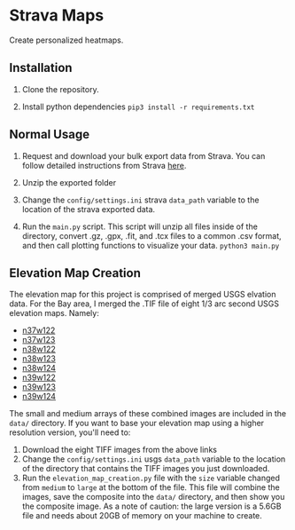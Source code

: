 # Strava Maps

Create personalized heatmaps.

## Installation

1. Clone the repository.

2. Install python dependencies
   ```pip3 install -r requirements.txt```


## Normal Usage
1. Request and download your bulk export data from Strava. You can
follow detailed instructions from Strava [here](https://support.strava.com/hc/en-us/articles/216918437-Exporting-your-Data-and-Bulk-Export#Bulk).

2. Unzip the exported folder

1. Change the `config/settings.ini` strava `data_path` variable to the
location of the strava exported data.

4. Run the `main.py` script. This script will unzip all files inside of
the directory, convert .gz, .gpx, .fit, and .tcx files to a common .csv
format, and then call plotting functions to visualize your data.
```python3 main.py```


## Elevation Map Creation

The elevation map for this project is comprised of merged USGS elvation
data. For the Bay area, I merged the .TIF file of eight 1/3 arc second
USGS elevation maps. Namely:

- [n37w122](https://www.sciencebase.gov/catalog/item/60cc2883d34e86b938a54560)
- [n37w123](https://www.sciencebase.gov/catalog/item/60cc2881d34e86b938a5455b)
- [n38w122](https://www.sciencebase.gov/catalog/item/60cc2880d34e86b938a54554)
- [n38w123](https://www.sciencebase.gov/catalog/item/60cc287bd34e86b938a5454a)
- [n38w124](https://www.sciencebase.gov/catalog/item/5f7783d482ce1d74e7d6c1ff)
- [n39w122](https://www.sciencebase.gov/catalog/item/5f77839782ce1d74e7d6c0f2)
- [n39w123](https://www.sciencebase.gov/catalog/item/5f77839882ce1d74e7d6c0f6)
- [n39w124](https://www.sciencebase.gov/catalog/item/5f7783d582ce1d74e7d6c202)

The small and medium arrays of these combined images are included in the
`data/` directory. If you want to base your elevation map using a higher
resolution version, you'll need to:
1. Download the eight TIFF images from the above links
2. Change the `config/settings.ini` usgs `data_path` variable to the
location of the directory that contains the TIFF images you just
downloaded.
3. Run the `elevation_map_creation.py` file with the `size` variable
changed from `medium` to `large` at the bottom of the file. This file
will combine the images, save the composite into the `data/` directory,
and then show you the composite image.
As a note of caution: the large version is a 5.6GB file and needs about 20GB of 
memory on your machine to create.
